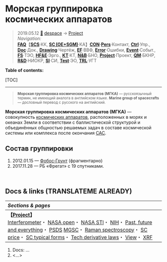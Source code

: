 # Морская группировка космических аппаратов
> 2019.05.12 [🚀](../../index/index.md) [despace](index.md) → [Project](project.md)  
> *Navigation:*  
> **[FAQ](faq.md)**【**[SCS](scs.md)**·КК, **[SC (OE+SGM)](sc.md)**·КА】**[CON](contact.md)·[Pers](person.md)**·Контакт, **[Ctrl](control.md)**·Упр., **[Doc](doc.md)**·Док., **[Drawing](drawing.md)**·Чертёж, **[EF](ef.md)**·ВВФ, **[Error](error.md)**·Ошибки, **[Event](event.md)**·Событ., **[FS](fs.md)**·ТЭО, **[HF&E](hfe.md)**·Эрго., **[KT](kt.md)**·КТ, **[N&B](nnb.md)**·БНО, **[Project](project.md)**·Проект, **[QM](qm.md)**·БКНР, **[R&D](rnd.md)**·НИОКР, **[SI](si.md)**·СИ, **[Test](test.md)**·ЭО, **[TRL](trl.md)**·УГТ

**Table of contents:**

[TOC]

---

> <small>**Морская группировка космических аппаратов (МГКА)** — русскоязычный термин, не имеющий аналога в английском языке. **Marine group of spacecrafts** — дословный перевод с русского на английский.</small>

**Морская группировка космических аппаратов (МГКА)** — совокупность [космических аппаратов](sc.md), расположенных в морях и океанах Земли в соответствии с баллистической структурой и объединённых общностью решаемых задач в составе космической системы или комплекса после окончания [САС](lifetime.md).



## Состав группировки
   1. 2012.01.15 — [Фобос‑Грунт](фобос_грунт.md) (фрагментарно)
   1. 2017.11.28 — РБ «Фрегат» с 19 спутниками.



<p style="page-break-after:always"> </p>

## Docs & links (TRANSLATEME ALREADY)
|*Sections & pages*|
|:-|
|**【[Project](project.md)】**<br> [Interferometer](interferometer.md)・ [NASA open](nasa_open.md)・ [NASA STI](nasa_sti.md)・ [NIH](nih.md)・ [Past, future and everything](pfaeverything.md)・ [PSDS](us_psds.md) [MGSC](mgsc.md)・ [Raman spectroscopy](raman_spsc.md)・ [SC price](sc_price.md)・ [SC typical forms](sc.md)・ [Tech derivative laws](td_laws.md)・ [View](view.md)・ [XRF](xrf.md)|

   1. Docs: …
   1. <…>

